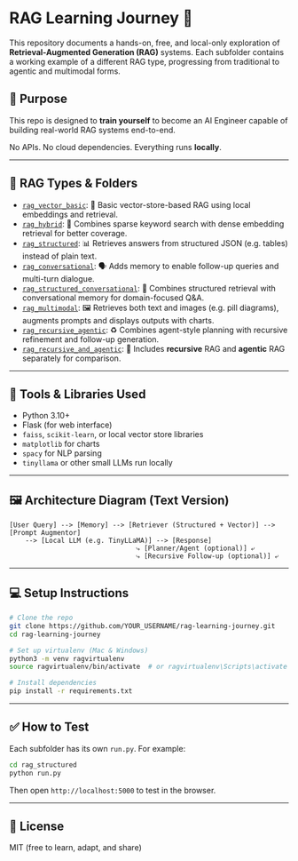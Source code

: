 # RAG Learning Journey 🚀

This repository documents a hands-on, free, and local-only exploration of **Retrieval-Augmented Generation (RAG)** systems. Each subfolder contains a working example of a different RAG type, progressing from traditional to agentic and multimodal forms.

## 🎯 Purpose
This repo is designed to **train yourself** to become an AI Engineer capable of building real-world RAG systems end-to-end.

No APIs. No cloud dependencies. Everything runs **locally**.

---

## 📂 RAG Types & Folders
- [`rag_vector_basic`](rag_vector_basic/): 🔹 Basic vector-store-based RAG using local embeddings and retrieval.
- [`rag_hybrid`](rag_hybrid/): 🔸 Combines sparse keyword search with dense embedding retrieval for better coverage.
- [`rag_structured`](rag_structured/): 📊 Retrieves answers from structured JSON (e.g. tables) instead of plain text.
- [`rag_conversational`](rag_conversational/): 🗣️ Adds memory to enable follow-up queries and multi-turn dialogue.
- [`rag_structured_conversational`](rag_structured_conversational/): 💬 Combines structured retrieval with conversational memory for domain-focused Q&A.
- [`rag_multimodal`](rag_multimodal/): 🖼️ Retrieves both text and images (e.g. pill diagrams), augments prompts and displays outputs with charts.
- [`rag_recursive_agentic`](rag_recursive_agentic/): ♻️ Combines agent-style planning with recursive refinement and follow-up generation.
- [`rag_recursive_and_agentic`](rag_recursive_and_agentic/): 🔁 Includes **recursive** RAG and **agentic** RAG separately for comparison.

---
## 🧰 Tools & Libraries Used
- Python 3.10+
- Flask (for web interface)
- `faiss`, `scikit-learn`, or local vector store libraries
- `matplotlib` for charts
- `spacy` for NLP parsing
- `tinyllama` or other small LLMs run locally

---
## 🖼️ Architecture Diagram (Text Version)
```
[User Query] --> [Memory] --> [Retriever (Structured + Vector)] --> [Prompt Augmentor]
    --> [Local LLM (e.g. TinyLLaMA)] --> [Response]
                                ⤷ [Planner/Agent (optional)] ⤶
                                ⤷ [Recursive Follow-up (optional)] ⤶
```

---
## 💻 Setup Instructions
```bash
# Clone the repo
git clone https://github.com/YOUR_USERNAME/rag-learning-journey.git
cd rag-learning-journey

# Set up virtualenv (Mac & Windows)
python3 -m venv ragvirtualenv
source ragvirtualenv/bin/activate  # or ragvirtualenv\Scripts\activate on Windows

# Install dependencies
pip install -r requirements.txt
```

---
## ✅ How to Test
Each subfolder has its own `run.py`. For example:
```bash
cd rag_structured
python run.py
```
Then open `http://localhost:5000` to test in the browser.

---
## 📄 License
MIT (free to learn, adapt, and share)
